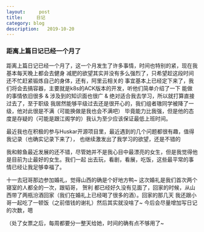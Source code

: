 ```yaml
---
layout:     post
title:     日记
category: blog
description:   2019-10-20
---
```



### 距离上篇日记已经一个月了

距离上篇日记已经一个月了，这一个月发生了许多事情，时间也特别的紧，现在我基本每天晚上都会去健身
减肥的欲望其实并没有多么强烈了，只希望趁这段时间还不忙赶紧锻炼自己的身体，还有，阿里云相关的
事宜基本上已经定下来了，我们将会去搞容器，主要就是k8s的ACK版本的开发，听他们简单介绍了一下
能做的事情依旧很多 & 涉及到的知识面也很广 & 绝对适合我去学习，所以就打算直接过去了，至于职级
我居然能够平级过去还是很开心的，我们组者璈同学被降了一级，他对此很是不满（可能换做是我也会不满吧）
毕竟能力比我强，但是他的态度是存疑的（可能是跟江阁学的）我认为至少应该保证最低上班时间。

最近我也在积极的参与Huskar开源项目里，最近遇到的几个问题都很有趣，值得我记录（也确实记录下来了），
也继续激发出了我学习的欲望，还是不错的

我和鲸鱼最近发展的还不错，尽管她并不是我心目中最漂亮的女生，但是我觉得他是目前为止最好的女生。我们一起
出去玩，看剧，看展，吃饭，这些最平常的事情已经让我足够幸福了。

十一去冠哥那边参加婚礼，觉得山西的确是个好地方鸭~ 这次婚礼是我们首次两个寝室的人都全的一次，跟韬哥， 贺利
都已经好久没有见面了，回家的时候，从山西带了两瓶汾酒回家（我们在婚礼上已经喝了很多的酒）。回家的那几天
我还跟小哥一起吃了一顿饭（之前借钱的谢礼）然后其实就没啥了~ 今后会尽量增加写日记的次数，嗯


（处了女票之后，每周都要分一整天给她，时间的确有点不够用了~

